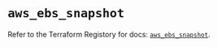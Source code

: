 # `aws_ebs_snapshot`

Refer to the Terraform Registory for docs: [`aws_ebs_snapshot`](https://registry.terraform.io/providers/hashicorp/aws/5.6.2/docs/resources/ebs_snapshot).
